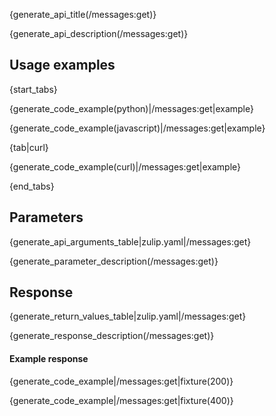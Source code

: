 {generate_api_title(/messages:get)}

{generate_api_description(/messages:get)}

## Usage examples

{start_tabs}

{generate_code_example(python)|/messages:get|example}

{generate_code_example(javascript)|/messages:get|example}

{tab|curl}

{generate_code_example(curl)|/messages:get|example}

{end_tabs}

## Parameters

{generate_api_arguments_table|zulip.yaml|/messages:get}

{generate_parameter_description(/messages:get)}

## Response

{generate_return_values_table|zulip.yaml|/messages:get}

{generate_response_description(/messages:get)}

#### Example response

{generate_code_example|/messages:get|fixture(200)}

{generate_code_example|/messages:get|fixture(400)}
